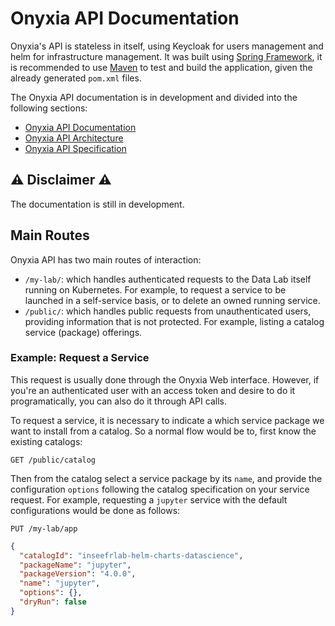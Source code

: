 # Onyxia API Documentation

Onyxia's API is stateless in itself, using Keycloak for users management and helm for infrastructure management. It was built using [Spring Framework](https://spring.io/), it is recommended to use [Maven](https://maven.apache.org/) to test and build the application, given the already generated `pom.xml` files. 

The Onyxia API documentation is in development and divided into the following sections:
- [Onyxia API Documentation](./README.md)
- [Onyxia API Architecture](./ARCHITECTURE.md)
- [Onyxia API Specification](./SPECIFICATION.md)

## :warning: Disclaimer :warning:
The documentation is still in development.

## Main Routes

Onyxia API has two main routes of interaction:
- `/my-lab/`: which handles authenticated requests to the Data Lab itself running on Kubernetes. For example, to request a service to be launched in a self-service basis, or to delete an owned running service.
- `/public/`: which handles public requests from unauthenticated users, providing information that is not protected. For example, listing a catalog service (package) offerings.

### Example: Request a Service
This request is usually done through the Onyxia Web interface. However, if you're an authenticated user with an access token and desire to do it programatically, you can also do it through API calls.

To request a service, it is necessary to indicate a which service package we want to install from a catalog. So a normal flow would be to, first know the existing catalogs:
```
GET /public/catalog
```
Then from the catalog select a service package by its `name`, and provide the configuration `options` following the catalog specification on your service request. For example, requesting a `jupyter` service with the default configurations would be done as follows:
```
PUT /my-lab/app
```
```json
{
  "catalogId": "inseefrlab-helm-charts-datascience",
  "packageName": "jupyter",
  "packageVersion": "4.0.0",
  "name": "jupyter",
  "options": {},
  "dryRun": false
}
```